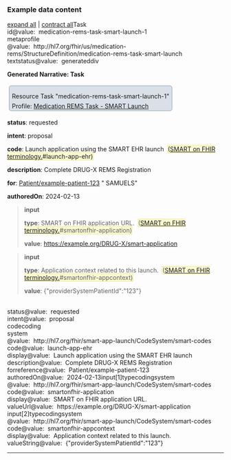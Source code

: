 <h3>Example data content</h3>

<div class="fm_ex"><span id="expandNote"><a class="expandLink" href="#" onclick="javascript:{document.querySelectorAll('.fm_ex .detail.collapse').forEach(el => {el.classList.remove('collapse'); el.classList.remove('in'); el.classList.add('in');}); document.querySelectorAll('.fm_ex .summary').forEach(el => {el.classList.remove('collapsed');});}">expand all</a> | <a class="expandLink" href="#" onclick="javascript:{document.querySelectorAll('.fm_ex .detail.in').forEach(el => {el.classList.remove('in'); el.classList.remove('in'); el.classList.add('collapse');}); document.querySelectorAll('.fm_ex .summary').forEach(el => {el.classList.add('collapsed');}); }">contract all</a></span><span class="emph0">Task</span><br /><span style="display:inline-block"><span class="emph1">id</span><span style="display:inline-block"><span class="leastEmph fhirValue">@value</span>: &nbsp;<span class="valueEmph">medication-rems-task-smart-launch-1</span></span></span><br><span style="display:inline-block"><span class="emph1">meta</span><span style="display:inline-block"><span class="emph2">profile</span></span></span><span style="display:inline-block"><span class="leastEmph fhirValue">@value</span>: &nbsp;<span class="valueEmph">http://hl7.org/fhir/us/medication-rems/StructureDefinition/medication-rems-task-smart-launch</span></span><br><span style="display:inline-block"><span class="emph1">text</span><span style="display:inline-block"><span class="emph2">status</span></span></span><span style="display:inline-block"><span class="leastEmph fhirValue">@value</span>: &nbsp;<span class="valueEmph">generated</span></span><span class="fhirText"><span class="preText"></span><span data-toggle="collapse" style="display:inline-block;"  data-target="#_Task_text_div" class="emph2 fhirDiv summary collapsed">div</span><span id="_Task_text_div" class="detail collapse"><span class="longContentEdit"></span><span class="longHiddenContent"><p><b>Generated Narrative: Task</b><a name="medication-rems-task-smart-launch-1"></a></p><div style="display: inline-block; background-color: #d9e0e7; padding: 6px; margin: 4px; border: 1px solid #8da1b4; border-radius: 5px; line-height: 60%"><p style="margin-bottom: 0px">Resource Task "medication-rems-task-smart-launch-1" </p><p style="margin-bottom: 0px">Profile: <a href="StructureDefinition-medication-rems-task-smart-launch.html">Medication REMS Task - SMART Launch</a></p></div><p><b>status</b>: requested</p><p><b>intent</b>: proposal</p><p><b>code</b>: Launch application using the SMART EHR launch <span style="background: LightGoldenRodYellow; margin: 4px; border: 1px solid khaki"> (<a href="http://hl7.org/fhir/smart-app-launch/STU2.1/CodeSystem-smart-codes.html">SMART on FHIR terminology.</a>#launch-app-ehr)</span></p><p><b>description</b>: Complete DRUG-X REMS Registration</p><p><b>for</b>: <a href="Patient-example-patient-123.html">Patient/example-patient-123</a> " SAMUELS"</p><p><b>authoredOn</b>: 2024-02-13</p><blockquote><p><b>input</b></p><p><b>type</b>: SMART on FHIR application URL. <span style="background: LightGoldenRodYellow; margin: 4px; border: 1px solid khaki"> (<a href="http://hl7.org/fhir/smart-app-launch/STU2.1/CodeSystem-smart-codes.html">SMART on FHIR terminology.</a>#smartonfhir-application)</span></p><p><b>value</b>: <a href="https://example.org/DRUG-X/smart-application">https://example.org/DRUG-X/smart-application</a></p></blockquote><blockquote><p><b>input</b></p><p><b>type</b>: Application context related to this launch. <span style="background: LightGoldenRodYellow; margin: 4px; border: 1px solid khaki"> (<a href="http://hl7.org/fhir/smart-app-launch/STU2.1/CodeSystem-smart-codes.html">SMART on FHIR terminology.</a>#smartonfhir-appcontext)</span></p><p><b>value</b>: {"providerSystemPatientId":"123"}</p></blockquote></span></span></span><br><span style="display:inline-block"><span class="emph1">status</span><span style="display:inline-block"><span class="leastEmph fhirValue">@value</span>: &nbsp;<span class="valueEmph">requested</span></span></span><br><span style="display:inline-block"><span class="emph1">intent</span><span style="display:inline-block"><span class="leastEmph fhirValue">@value</span>: &nbsp;<span class="valueEmph">proposal</span></span></span><br><span style="display:inline-block"><span class="emph1">code</span><span style="display:inline-block"><span class="emph2">coding</span></span></span><span style="display:inline-block"><span class="emph3">system</span><span style="display:inline-block"><span class="leastEmph fhirValue">@value</span>: &nbsp;<span class="valueEmph">http://hl7.org/fhir/smart-app-launch/CodeSystem/smart-codes</span></span></span><span style="display:inline-block"><span class="emph3">code</span><span style="display:inline-block"><span class="leastEmph fhirValue">@value</span>: &nbsp;<span class="valueEmph">launch-app-ehr</span></span></span><span style="display:inline-block"><span class="emph3">display</span><span style="display:inline-block"><span class="leastEmph fhirValue">@value</span>: &nbsp;<span class="boldValueEmph">Launch application using the SMART EHR launch</span></span></span><br><span style="display:inline-block"><span class="emph1">description</span><span style="display:inline-block"><span class="leastEmph fhirValue">@value</span>: &nbsp;<span class="valueEmph">Complete DRUG-X REMS Registration</span></span></span><br><span style="display:inline-block"><span class="emph1">for</span><span style="display:inline-block"><span class="emph2">reference</span></span></span><span style="display:inline-block"><span class="leastEmph fhirValue">@value</span>: &nbsp;<span class="valueEmph">Patient/example-patient-123</span></span><br><span style="display:inline-block"><span class="emph1">authoredOn</span><span style="display:inline-block"><span class="leastEmph fhirValue">@value</span>: &nbsp;<span class="valueEmph">2024-02-13</span></span></span><span class="indent0"><span style="display:inline-block"><span class="emph1">input[1]</span><span style="display:inline-block"><span class="emph2">type</span></span></span><span style="display:inline-block"><span class="emph3">coding</span><span style="display:inline-block"><span class="emph4">system</span></span></span><span style="display:inline-block"><span class="leastEmph fhirValue">@value</span>: &nbsp;<span class="valueEmph">http://hl7.org/fhir/smart-app-launch/CodeSystem/smart-codes</span></span><span style="display:inline-block"><span class="emph4">code</span><span style="display:inline-block"><span class="leastEmph fhirValue">@value</span>: &nbsp;<span class="valueEmph">smartonfhir-application</span></span></span><span style="display:inline-block"><span class="emph4">display</span><span style="display:inline-block"><span class="leastEmph fhirValue">@value</span>: &nbsp;<span class="boldValueEmph">SMART on FHIR application URL.</span></span></span><br><span style="display:inline-block"><span class="emph2">valueUrl</span><span style="display:inline-block"><span class="leastEmph fhirValue">@value</span>: &nbsp;<span class="valueEmph">https://example.org/DRUG-X/smart-application</span></span></span><br><span style="display:inline-block"><span class="emph1">input[2]</span><span style="display:inline-block"><span class="emph2">type</span></span></span><span style="display:inline-block"><span class="emph3">coding</span><span style="display:inline-block"><span class="emph4">system</span></span></span><span style="display:inline-block"><span class="leastEmph fhirValue">@value</span>: &nbsp;<span class="valueEmph">http://hl7.org/fhir/smart-app-launch/CodeSystem/smart-codes</span></span><span style="display:inline-block"><span class="emph4">code</span><span style="display:inline-block"><span class="leastEmph fhirValue">@value</span>: &nbsp;<span class="valueEmph">smartonfhir-appcontext</span></span></span><span style="display:inline-block"><span class="emph4">display</span><span style="display:inline-block"><span class="leastEmph fhirValue">@value</span>: &nbsp;<span class="boldValueEmph">Application context related to this launch.</span></span></span><br><span style="display:inline-block"><span class="emph2">valueString</span><span style="display:inline-block"><span class="leastEmph fhirValue">@value</span>: &nbsp;<span class="valueEmph">{&quot;providerSystemPatientId&quot;:&quot;123&quot;}</span></span></span></span></div>

<hr>